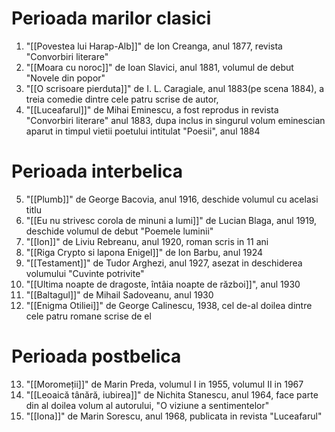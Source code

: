 # Perioada marilor clasici
1. "[[Povestea lui Harap-Alb]]" de Ion Creanga, anul 1877, revista "Convorbiri literare"
2. "[[Moara cu noroc]]" de Ioan Slavici, anul 1881, volumul de debut "Novele din popor"
3. "[[O scrisoare pierduta]]" de I. L. Caragiale, anul 1883(pe scena 1884), a treia comedie dintre cele patru scrise de autor, 
4. "[[Luceafarul]]" de Mihai Eminescu, a fost reprodus in revista "Convorbiri literare" anul 1883, dupa inclus in singurul volum eminescian aparut in timpul vietii poetului intitulat "Poesii", anul 1884
# Perioada interbelica
5. "[[Plumb]]" de George Bacovia, anul 1916, deschide volumul cu acelasi titlu
6. "[[Eu nu strivesc corola de minuni a lumi]]" de Lucian Blaga, anul 1919, deschide volumul de debut "Poemele luminii"
7. "[[Ion]]" de Liviu Rebreanu, anul 1920, roman scris in 11 ani
8. "[[Riga Crypto si lapona Enigel]]" de Ion Barbu, anul 1924
9. "[[Testament]]" de Tudor Arghezi, anul 1927, asezat in deschiderea volumului "Cuvinte potrivite"
10. "[[Ultima noapte de dragoste, întâia noapte de război]]", anul 1930
11. "[[Baltagul]]" de Mihail Sadoveanu, anul 1930
12. "[[Enigma Otiliei]]" de George Calinescu, 1938, cel de-al doilea dintre cele patru romane scrise de el
# Perioada postbelica
13. "[[Moromeții]]" de Marin Preda, volumul I in 1955, volumul II in 1967
14. "[[Leoaică tânără, iubirea]]" de Nichita Stanescu, anul 1964, face parte din al doilea volum al autorului, "O viziune a sentimentelor"
15. "[[Iona]]" de Marin Sorescu, anul 1968, publicata in revista "Luceafarul"